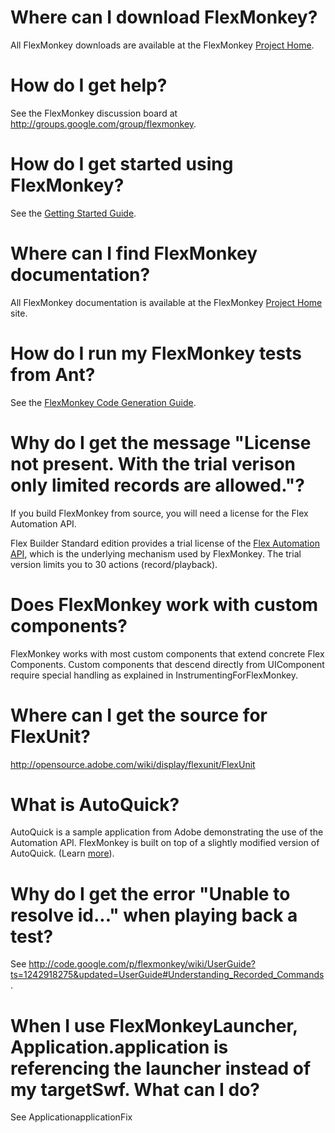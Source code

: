 

# Where can I download FlexMonkey? #

All FlexMonkey downloads are available at the FlexMonkey [Project Home](http://flexmonkey.gorillalogic.com).

# How do I get help? #

See the FlexMonkey discussion board at http://groups.google.com/group/flexmonkey.

# How do I get started using FlexMonkey? #

See the [Getting Started Guide](http://flexmonkey.gorillalogic.com#resources).

# Where can I find FlexMonkey documentation? #

All FlexMonkey documentation is available at the FlexMonkey [Project Home](http://flexmonkey.gorillalogic.com) site.

# How do I run my FlexMonkey tests from Ant? #

See the [FlexMonkey Code Generation Guide](http://flexmonkey.gorillalogic.com#resources).

# Why do I get the message "License not present. With the trial verison only limited records are allowed."? #

If you build FlexMonkey from source, you will need a license for the Flex Automation API.

Flex Builder Standard edition provides a trial license of the [Flex Automation API](http://www.adobe.com/devnet/flex/samples/custom_automated/), which is the underlying mechanism used by FlexMonkey. The trial version limits you to 30 actions (record/playback).

# Does FlexMonkey work with custom components? #

FlexMonkey works with most custom components that extend concrete Flex
Components. Custom components that descend directly from UIComponent
require special handling as explained in InstrumentingForFlexMonkey.

# Where can I get the source for FlexUnit? #

http://opensource.adobe.com/wiki/display/flexunit/FlexUnit

# What is AutoQuick? #

AutoQuick is a sample application from Adobe demonstrating the use of the Automation API. FlexMonkey is built on top of a slightly modified version of AutoQuick. (Learn [more](http://www.adobe.com/devnet/flex/samples/custom_automated/)).

# Why do I get the error "Unable to resolve id..." when playing back a test? #

See http://code.google.com/p/flexmonkey/wiki/UserGuide?ts=1242918275&updated=UserGuide#Understanding_Recorded_Commands.

# When I use FlexMonkeyLauncher, Application.application is referencing the launcher instead of my targetSwf. What can I do? #

See ApplicationapplicationFix

